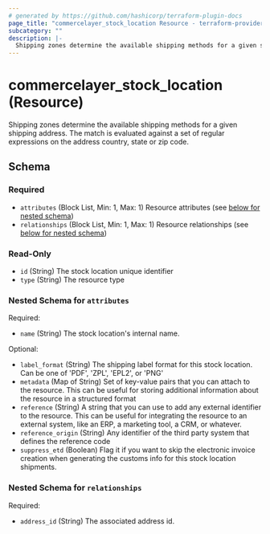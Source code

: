 ```yaml
---
# generated by https://github.com/hashicorp/terraform-plugin-docs
page_title: "commercelayer_stock_location Resource - terraform-provider-commercelayer"
subcategory: ""
description: |-
  Shipping zones determine the available shipping methods for a given shipping address. The match is evaluated against a set of regular expressions on the address country, state or zip code.
---
```


# commercelayer_stock_location (Resource)

Shipping zones determine the available shipping methods for a given shipping address. The match is evaluated against a set of regular expressions on the address country, state or zip code.



<!-- schema generated by tfplugindocs -->
## Schema

### Required

- `attributes` (Block List, Min: 1, Max: 1) Resource attributes (see [below for nested schema](#nestedblock--attributes))
- `relationships` (Block List, Min: 1, Max: 1) Resource relationships (see [below for nested schema](#nestedblock--relationships))

### Read-Only

- `id` (String) The stock location unique identifier
- `type` (String) The resource type

<a id="nestedblock--attributes"></a>
### Nested Schema for `attributes`

Required:

- `name` (String) The stock location's internal name.

Optional:

- `label_format` (String) The shipping label format for this stock location. Can be one of 'PDF', 'ZPL', 'EPL2', or 'PNG'
- `metadata` (Map of String) Set of key-value pairs that you can attach to the resource. This can be useful for storing additional information about the resource in a structured format
- `reference` (String) A string that you can use to add any external identifier to the resource. This can be useful for integrating the resource to an external system, like an ERP, a marketing tool, a CRM, or whatever.
- `reference_origin` (String) Any identifier of the third party system that defines the reference code
- `suppress_etd` (Boolean) Flag it if you want to skip the electronic invoice creation when generating the customs info for this stock location shipments.


<a id="nestedblock--relationships"></a>
### Nested Schema for `relationships`

Required:

- `address_id` (String) The associated address id.


